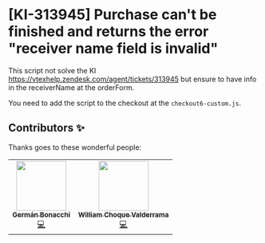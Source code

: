 # [KI-313945] Purchase can't be finished and returns the error "receiver name field is invalid"

This script not solve the KI https://vtexhelp.zendesk.com/agent/tickets/313945 but ensure to have info in the receiverName at the orderForm.

You need to add the script to the checkout at the `checkout6-custom.js`.


## Contributors ✨

Thanks goes to these wonderful people:

<!-- ALL-CONTRIBUTORS-LIST:START - Do not remove or modify this section -->
<!-- prettier-ignore-start -->
<!-- markdownlint-disable -->
<table>
  <tr>
    <td align="center"><a href="https://github.com/germanBonacchi"><img src="https://avatars.githubusercontent.com/u/55905671?v=4" width="100px;" alt=""/><br /><sub><b>Germán Bonacchi</b></sub></a><br /><a href="https://github.com/vtex-apps/KI-313945/commits?author=germanBonacchi" title="Code">💻</a></td>
    <td align="center"><a href="https://github.com/choque9"><img src="https://avatars.githubusercontent.com/u/74924748?v=4" width="100px;" alt=""/><br /><sub><b>William Choque Valderrama</b></sub></a><br /><a href="https://github.com/vtex-apps/KI-313945/commits?author=choque9" title="Code">💻</a></td>
</tr>
</table>


